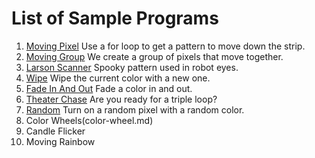 # List of Sample Programs

1. [Moving Pixel](moving-pixel.md) Use a for loop to get a pattern to move down the strip.
2. [Moving Group](moving-group.md) We create a group of pixels that move together.
3. [Larson Scanner](larson-scanner.md) Spooky pattern used in robot eyes.
4. [Wipe](wipe.md) Wipe the current color with a new one.
5. [Fade In And Out](fade-in-and-out.md) Fade a color in and out.
6. [Theater Chase](theater-chase.md) Are you ready for a triple loop?
7. [Random](random.md) Turn on a random pixel with a random color.
8. Color Wheels(color-wheel.md)
7. Candle Flicker
8. Moving Rainbow
